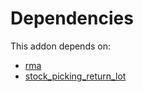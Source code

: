 # Dependencies

This addon depends on:

- [rma](../../odoo-bringout-oca-rma-rma)
- [stock_picking_return_lot](../../odoo-bringout-oca-stock-logistics-workflow-stock_picking_return_lot)
